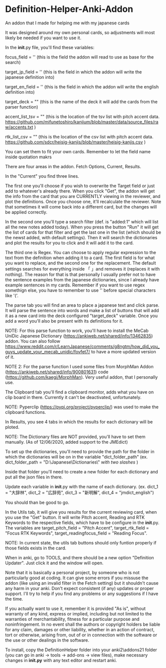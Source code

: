 # Definition-Helper-Anki-Addon
An addon that I made for helping me with my japanese cards

It was designed around my own personal cards, so adjustments will most likely be needed if you want to use it.

In the __init__.py file, you'll find these variables:

focus_field = ''  (this is the field the addon will read to use as base for the search)

target_jp_field = ''  (this is the field in which the addon will write the japanese definition into)

target_en_field = ''  (this is the field in which the addon will write the english definition into)

target_deck = ""  (this is the name of the deck it will add the cards from the parser function)

accent_list_tsv = "" (this is the location of the tsv list with pitch accent data. https://github.com/mifunetoshiro/kanjium/blob/master/data/source_files/raw/accents.txt )

rtk_list_csv = "" (this is the location of the csv list with pitch accent data. https://github.com/sdcr/heisig-kanjis/blob/master/heisig-kanjis.csv )
    
You can set them to fit your own cards. Remember to let the field name inside quotation makrs

There are four areas in the addon. Fetch Options, Current, Results.

In the "Current" you find three lines. 

The first one you'll choose if you wish to overwrite the Target field or just add to whatever's already there. When you click "Get", the addon will get the info from the card that you are CURRENTLY viewing in the reviewer, and plot the definitions. Once you choose one, it'll recalculate the reviewer. Note that sometimes it will come back into a different card, but the changes will be applied correctly.

In the second one you'll type a search filter (def. is "added:1" which will list all the new notes added today). When you press the button "Run" it will get the list of cards for that filter and get the last one in the list (which should be the newst added, with default settings). Then it will search the dictionaries and plot the results for you to click and it will add it to the card. 

The third one is Regex. You can choose to apply regular expression to the text from the definition when adding it to a card. The first field is for what you want to replace, and the second one for the replacement. The default settings searches for everything inside 「 」and removes it (replaces it with nothing). The reason for that is that personally I usually prefer not to have the sentence examples from the japanese dictionaries, since I already have example sentences in my cards.
Remember if you want to use regex somethign else, you have to remember to use '\' before special characters like '('.

The parse tab you will find an area to place a japanese text and click parse. It will parse the sentence into words and make a list of buttons that will add it as a new card into the deck configured "target_deck" variable. Once you add a word you'll also be present with its definitions for it.

NOTE: For this parse function to work, you'll have to install the MeCab UniDic Japanese Dictionary (https://ankiweb.net/shared/info/13462835) addon. You can also follow https://www.reddit.com/r/LearnJapanese/comments/g8ngtm/how_did_you_guys_update_your_mecab_unidic/fovfet7/ to have a more updated version of it.

NOTE 2: For the parse function I used some files from MorphMan Addon (https://ankiweb.net/shared/info/900801631) code (https://github.com/kaegi/MorphMan). Very useful addon, that I personally use.

The Clipboard tab you'll find a clipboard monitor, adds what you have on clip board in there. Currently it can't be deactivated, unfortunately.

NOTE: Pyperclip (https://pypi.org/project/pyperclip/) was used to make the clipboard functions.

In Results, you see 4 tabs in which the results for each dictionary will be ploted.

NOTE: The Dictionary files are NOT provided, you'll have to set them manually. (As of 12/06/2020, added support to the JMEdict)

To set up the dictionaries, you'll need to provide the path for the folder in which the dictionaries will be on in the variable "dict_folder_path" (ex. dict_folder_path = "D:\\Japanese\\Dictionaries\\"  *with two slashes* )

Inside that folder you'll need to create a new folder for each dictionary and put all the json files in there. 

Update each variable in __init__.py with the name of each dictionary. (ex. dict_1 = "大辞林", dict_2 = "広辞苑", dict_3 = "新明解", dict_4 = "jmdict_english")

You should than be good to go.

In the Utils tab, it will give you results for the current reviewing card, when you use the "Get" button. It will write Pitch accent, Reading and RTK Keywords to the respective fields, which have to be configure in the __init__.py. The variables are target_pitch_field = "Pitch Accent", target_rtk_field = "Focus RTK Keywords", target_readingfocus_field = "Reading Focus".

NOTE: In current state, the utils tab buttons should only funtion properly if those fields exists in the card.

When in anki, go to TOOLS, and there should be a new option "Definition Updater". Just click it and the window will open.

Note that it is basically a personal project, by someone who is not particularly good at coding. It can give some errors if you missuse the addon (like using an invalid filter in the Fetch setting) but it shouldn't cause any harm in your anki. Don't expect consistent (if any) updates or proper support. I'll try to help if you find any problems or any suggestions if I have the time.

If you actually want to use it, remember it is provided "As is", without warranty of any kind, express or implied, including but not limited to the warranties of merchantability, fitness for a particular purpose and noninfringement. In no event shall the authors or copyright holders be liable for any claim, damages or other liability, whether in an action of contract, tort or otherwise, arising from, out of or in connection with the software or the use or other dealings in the software.

To install, copy the DefinitionHelper folder into your anki2\addons21 folder (you can go in anki -> tools -> add-ons -> view files), make necessary changes in __init.py__ with any text editor and restart anki.


